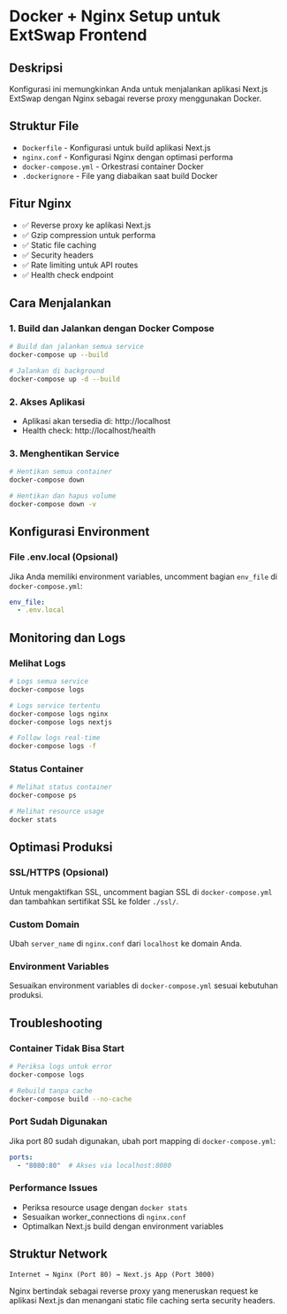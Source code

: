 # Docker + Nginx Setup untuk ExtSwap Frontend

## Deskripsi
Konfigurasi ini memungkinkan Anda untuk menjalankan aplikasi Next.js ExtSwap dengan Nginx sebagai reverse proxy menggunakan Docker.

## Struktur File
- `Dockerfile` - Konfigurasi untuk build aplikasi Next.js
- `nginx.conf` - Konfigurasi Nginx dengan optimasi performa
- `docker-compose.yml` - Orkestrasi container Docker
- `.dockerignore` - File yang diabaikan saat build Docker

## Fitur Nginx
- ✅ Reverse proxy ke aplikasi Next.js
- ✅ Gzip compression untuk performa
- ✅ Static file caching
- ✅ Security headers
- ✅ Rate limiting untuk API routes
- ✅ Health check endpoint

## Cara Menjalankan

### 1. Build dan Jalankan dengan Docker Compose
```bash
# Build dan jalankan semua service
docker-compose up --build

# Jalankan di background
docker-compose up -d --build
```

### 2. Akses Aplikasi
- Aplikasi akan tersedia di: http://localhost
- Health check: http://localhost/health

### 3. Menghentikan Service
```bash
# Hentikan semua container
docker-compose down

# Hentikan dan hapus volume
docker-compose down -v
```

## Konfigurasi Environment

### File .env.local (Opsional)
Jika Anda memiliki environment variables, uncomment bagian `env_file` di `docker-compose.yml`:

```yaml
env_file:
  - .env.local
```

## Monitoring dan Logs

### Melihat Logs
```bash
# Logs semua service
docker-compose logs

# Logs service tertentu
docker-compose logs nginx
docker-compose logs nextjs

# Follow logs real-time
docker-compose logs -f
```

### Status Container
```bash
# Melihat status container
docker-compose ps

# Melihat resource usage
docker stats
```

## Optimasi Produksi

### SSL/HTTPS (Opsional)
Untuk mengaktifkan SSL, uncomment bagian SSL di `docker-compose.yml` dan tambahkan sertifikat SSL ke folder `./ssl/`.

### Custom Domain
Ubah `server_name` di `nginx.conf` dari `localhost` ke domain Anda.

### Environment Variables
Sesuaikan environment variables di `docker-compose.yml` sesuai kebutuhan produksi.

## Troubleshooting

### Container Tidak Bisa Start
```bash
# Periksa logs untuk error
docker-compose logs

# Rebuild tanpa cache
docker-compose build --no-cache
```

### Port Sudah Digunakan
Jika port 80 sudah digunakan, ubah port mapping di `docker-compose.yml`:
```yaml
ports:
  - "8080:80"  # Akses via localhost:8080
```

### Performance Issues
- Periksa resource usage dengan `docker stats`
- Sesuaikan worker_connections di `nginx.conf`
- Optimalkan Next.js build dengan environment variables

## Struktur Network
```
Internet → Nginx (Port 80) → Next.js App (Port 3000)
```

Nginx bertindak sebagai reverse proxy yang meneruskan request ke aplikasi Next.js dan menangani static file caching serta security headers.
